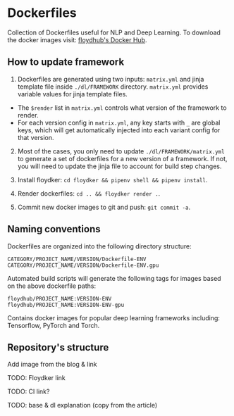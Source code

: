 # Dockerfiles

Collection of Dockerfiles useful for NLP and Deep Learning. To download the docker images
visit: [floydhub's Docker Hub](https://hub.docker.com/r/floydhub/).


## How to update framework

1. Dockerfiles are generated using two inputs: `matrix.yml` and jinja template file inside `./dl/FRAMEWORK` directory. `matrix.yml` provides variable values for jinja template files.
  * The `$render` list in `matrix.yml` controls what version of the framework to render.
  * For each version config in `matrix.yml`, any key starts with `_` are global keys, which will get automatically injected into each variant config for that version.

2. Most of the cases, you only need to update `./dl/FRAMEWORK/matrix.yml` to generate a set of dockerfiles for a new version of a framework. If not, you will need to update the jinja file to account for build step changes.

3. Install floydker: `cd floydker && pipenv shell && pipenv install`.

4. Render dockerfiles: `cd .. && floydker render .`.

5. Commit new docker images to git and push: `git commit -a`.


## Naming conventions

Dockerfiles are organized into the following directory structure:

```
CATEGORY/PROJECT_NAME/VERSION/Dockerfile-ENV
CATEGORY/PROJECT_NAME/VERSION/Dockerfile-ENV.gpu
```

Automated build scripts will generate the following tags for images based on
the above dockerfile paths:

```
floydhub/PROJECT_NAME:VERSION-ENV
floydhub/PROJECT_NAME:VERSION-ENV-gpu
```

Contains docker images for popular deep learning frameworks including: Tensorflow, PyTorch and Torch.

## Repository's structure

Add image from the blog & link

TODO: Floydker link

TODO: CI link?

TODO: base & dl explanation (copy from the article)

